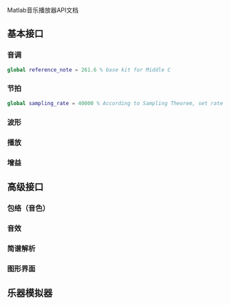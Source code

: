 Matlab音乐播放器API文档
## 基本接口
### 音调

```matlab
global reference_note = 261.6 % base kit for Middle C
```



### 节拍

```matlab
global sampling_rate = 40000 % According to Sampling Theorem, set rate with 2*20k
```



### 波形
### 播放
### 增益

## 高级接口
### 包络（音色）
### 音效
### 简谱解析
### 图形界面

## 乐器模拟器
